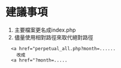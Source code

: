 # 建議事項
1. 主要檔案更名成index.php
2. 儘量使用相對路徑來取代絕對路徑
```
  <a href="perpetual_all.php?month=......
    改成
  <a href="?month=.....
```

